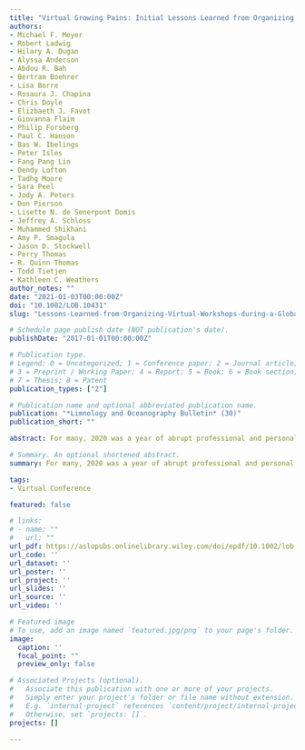 ```yaml
---
title: "Virtual Growing Pains: Initial Lessons Learned from Organizing Virtual Workshops, Summits, Conferences, and Networking Events during a Global Pandemic"
authors:
- Michael F. Meyer
- Robert Ladwig
- Hilary A. Dugan
- Alyssa Anderson
- Abdou R. Bah
- Bertram Boehrer
- Lisa Borre
- Rosaura J. Chapina
- Chris Doyle
- Elizbaeth J. Favot
- Giovanna Flaim
- Philip Forsberg
- Paul C. Hanson
- Bas W. Ibelings
- Peter Isles
- Fang Pang Lin
- Dendy Lofton
- Tadhg Moore
- Sara Peel
- Jody A. Peters
- Don Pierson
- Lisette N. de Senerpont Domis
- Jeffrey A. Schloss
- Muhammed Shikhani
- Amy P. Smagula
- Jason D. Stockwell
- Perry Thomas
- R. Quinn Thomas
- Todd Tietjen
- Kathleen C. Weathers
author_notes: ""
date: "2021-01-03T00:00:00Z"
doi: "10.1002/LOB.10431"
slug: "Lessons-Learned-from-Organizing-Virtual-Workshops-during-a-Global-Pandemic"

# Schedule page publish date (NOT publication's date).
publishDate: "2017-01-01T00:00:00Z"

# Publication type.
# Legend: 0 = Uncategorized; 1 = Conference paper; 2 = Journal article;
# 3 = Preprint / Working Paper; 4 = Report; 5 = Book; 6 = Book section;
# 7 = Thesis; 8 = Patent
publication_types: ["2"]

# Publication name and optional abbreviated publication name.
publication: "*Limnology and Oceanography Bulletin* (30)"
publication_short: ""

abstract: For many, 2020 was a year of abrupt professional and personal change. For the aquatic sciences community, many were adapting to virtual formats for conducting and sharing science, while simultaneously learning to live in a socially distanced world. Understandably, the aquatic sciences community postponed or canceled most in-person scientific meetings. Still, many scientific communities either transitioned annual meetings to a virtual format or inaugurated new virtual meetings. Fortunately, increased use of video conferencing platforms, networking and communication applications, and a general comfort with conducting science virtually helped bring the in-person meeting experience to scientists worldwide. Yet, the transition to conducting science virtually revealed new barriers to participation whereas others were lowered. The combined lessons learned from organizing a meeting constitute a necessary knowledge base that will prove useful, as virtual conferences are likely to continue in some form. To concentrate and synthesize these experiences, we showcase how six scientific societies and communities planned, organized, and conducted virtual meetings in 2020. With this consolidated information in hand, we look forward to a future, where scientific meetings embrace a virtual component, so to as help make science more inclusive and global.

# Summary. An optional shortened abstract.
summary: For many, 2020 was a year of abrupt professional and personal change. The aquatic sciences community transitioned annual meetings to a virtual format or inaugurated new virtual meetings. Here we showcase how six scientific societies and communities planned, organized, and conducted virtual meetings in 2020.

tags:
- Virtual Conference

featured: false

# links:
# - name: ""
#   url: ""
url_pdf: https://aslopubs.onlinelibrary.wiley.com/doi/epdf/10.1002/lob.10431
url_code: ''
url_dataset: ''
url_poster: ''
url_project: ''
url_slides: ''
url_source: ''
url_video: ''

# Featured image
# To use, add an image named `featured.jpg/png` to your page's folder. 
image:
  caption: ''
  focal_point: ""
  preview_only: false

# Associated Projects (optional).
#   Associate this publication with one or more of your projects.
#   Simply enter your project's folder or file name without extension.
#   E.g. `internal-project` references `content/project/internal-project/index.md`.
#   Otherwise, set `projects: []`.
projects: []

---
```


